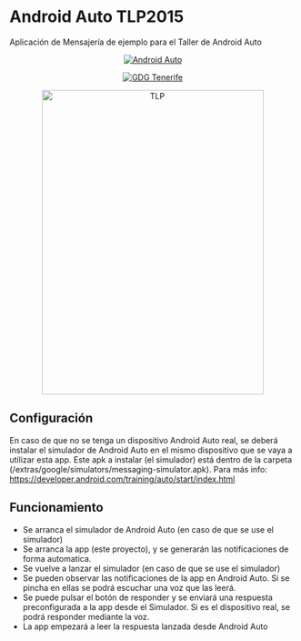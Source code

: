 # Android Auto TLP2015
Aplicación de Mensajería de ejemplo para el Taller de Android Auto

<a href="http://www.gdgtenerife.com">
  <p align="center">
    <img alt="Android Auto" src="https://upload.wikimedia.org/wikipedia/commons/3/3e/Android_Auto_logo.png" />
  </p>
</a>

<a href="http://www.gdgtenerife.com">
  <p align="center">
    <img alt="GDG Tenerife" src="http://andensinlimite.org/wp-content/uploads/2014/11/unnamed.png" />
  </p>
</a>

<a href="http://tlp-tenerife.com/tlpinnova/desarrolladores/">
  <p align="center">
    <img alt="TLP" src="http://elcholloinformatico.com/wp-content/uploads/2015/05/TLP_vertical.png" height="535" width="390" />
  </p>
</a>


## Configuración

En caso de que no se tenga un dispositivo Android Auto real, se deberá instalar el simulador de Android Auto en el mismo dispositivo que se vaya a utilizar esta app. Este apk a instalar (el simulador) está dentro de la carpeta (<sdk>/extras/google/simulators/messaging-simulator.apk). 
Para más info: https://developer.android.com/training/auto/start/index.html

## Funcionamiento

- Se arranca el simulador de Android Auto (en caso de que se use el simulador)
- Se arranca la app (este proyecto), y se generarán las notificaciones de forma automatica.
- Se vuelve a lanzar el simulador (en caso de que se use el simulador)
- Se pueden observar las notificaciones de la app en Android Auto. Si se pincha en ellas se podrá escuchar una voz que las leerá.
- Se puede pulsar el botón de responder y se enviará una respuesta preconfigurada a la app desde el Simulador. Si es el dispositivo real, se podrá responder mediante la voz.
- La app empezará a leer la respuesta lanzada desde Android Auto

